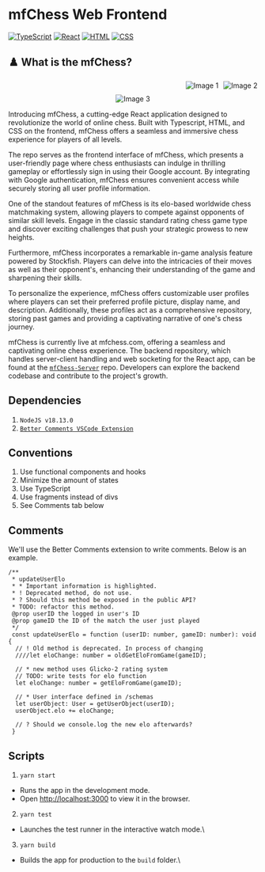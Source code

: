 # mfChess Web Frontend
[![TypeScript](https://img.shields.io/badge/TypeScript-3178C6?style=for-the-badge&logo=typescript&logoColor=white)]()
[![React](https://img.shields.io/badge/React-61DAFB?style=for-the-badge&logo=react&logoColor=white)]()
[![HTML](https://img.shields.io/badge/HTML-E34F26?style=for-the-badge&logo=HTML5&logoColor=white)]()
[![CSS](https://img.shields.io/badge/CSS-1572B6?style=for-the-badge&logo=CSS3&logoColor=white)]()

## ♟️ What is the mfChess?

<div style="text-align: center;">
  <div style="display: flex; justify-content: flex-end; align-items: center;">
    <img src="mfChess-front-page" alt="Image 1" style="margin-right: 10px;">
    <img src="mfChess-profile-page" alt="Image 2">
  </div>
  <div style="margin-top: 10px;">
    <img src="mfChess-board-page" alt="Image 3">
  </div>
</div>


Introducing mfChess, a cutting-edge React application designed to revolutionize the world of online chess. Built with Typescript, HTML, and CSS on the frontend, mfChess offers a seamless and immersive chess experience for players of all levels.

The repo serves as the frontend interface of mfChess, which presents a user-friendly page where chess enthusiasts can indulge in thrilling gameplay or effortlessly sign in using their Google account. By integrating with Google authentication, mfChess ensures convenient access while securely storing all user profile information.

One of the standout features of mfChess is its elo-based worldwide chess matchmaking system, allowing players to compete against opponents of similar skill levels. Engage in the classic standard rating chess game type and discover exciting challenges that push your strategic prowess to new heights.

Furthermore, mfChess incorporates a remarkable in-game analysis feature powered by Stockfish. Players can delve into the intricacies of their moves as well as their opponent's, enhancing their understanding of the game and sharpening their skills.

To personalize the experience, mfChess offers customizable user profiles where players can set their preferred profile picture, display name, and description. Additionally, these profiles act as a comprehensive repository, storing past games and providing a captivating narrative of one's chess journey.

mfChess is currently live at mfchess.com, offering a seamless and captivating online chess experience. The backend repository, which handles server-client handling and web socketing for the React app, can be found at the <a href="https://github.com/RiRah123/mfChess-Server">`mfChess-Server`</a> repo. Developers can explore the backend codebase and contribute to the project's growth.

## Dependencies
1. `NodeJS v18.13.0`
2. [`Better Comments VSCode Extension`](https://marketplace.visualstudio.com/items?itemName=aaron-bond.better-comments)

## Conventions
1. Use functional components and hooks
2. Minimize the amount of states
3. Use TypeScript
4. Use fragments instead of divs
5. See Comments tab below

## Comments
We'll use the Better Comments extension to write comments. Below is an example.
```
/**
 * updateUserElo
 * * Important information is highlighted.
 * ! Deprecated method, do not use.
 * ? Should this method be exposed in the public API?
 * TODO: refactor this method.
 @prop userID the logged in user's ID
 @prop gameID the ID of the match the user just played
 */
 const updateUserElo = function (userID: number, gameID: number): void {
  // ! Old method is deprecated. In process of changing
  ////let eloChange: number = oldGetEloFromGame(gameID);
  
  // * new method uses Glicko-2 rating system
  // TODO: write tests for elo function
  let eloChange: number = getEloFromGame(gameID);
  
  // * User interface defined in /schemas
  let userObject: User = getUserObject(userID);
  userObject.elo += eloChange;
  
  // ? Should we console.log the new elo afterwards?
 }
```

## Scripts

1. `yarn start`
  - Runs the app in the development mode.
  - Open [http://localhost:3000](http://localhost:3000) to view it in the browser.

2. `yarn test`
  - Launches the test runner in the interactive watch mode.\

3. `yarn build`
  - Builds the app for production to the `build` folder.\
